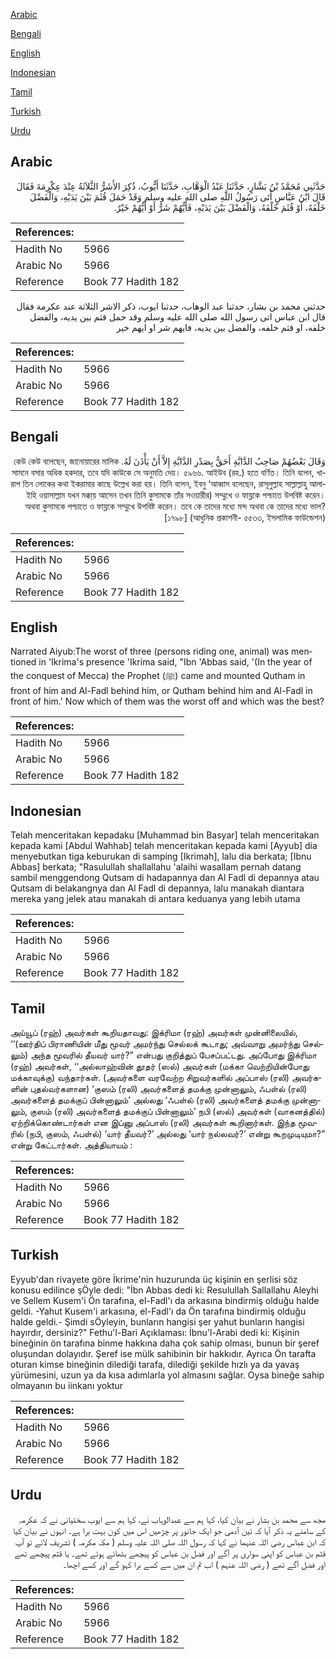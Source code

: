[Arabic](#arabic)

[Bengali](#bengali)

[English](#english)

[Indonesian](#indonesian)

[Tamil](#tamil)

[Turkish](#turkish)

[Urdu](#urdu)

## Arabic


<div dir="rtl" lang="ar" style={{fontSize:'larger',backgroundColor:'#f8f9fa',padding:20}}>
حَدَّثَنِي مُحَمَّدُ بْنُ بَشَّارٍ، حَدَّثَنَا عَبْدُ الْوَهَّابِ، حَدَّثَنَا أَيُّوبُ، ذُكِرَ الأَشَرُّ الثَّلاَثَةُ عِنْدَ عِكْرِمَةَ فَقَالَ قَالَ ابْنُ عَبَّاسٍ أَتَى رَسُولُ اللَّهِ صلى الله عليه وسلم وَقَدْ حَمَلَ قُثَمَ بَيْنَ يَدَيْهِ، وَالْفَضْلَ خَلْفَهُ، أَوْ قُثَمَ خَلْفَهُ، وَالْفَضْلَ بَيْنَ يَدَيْهِ، فَأَيُّهُمْ شَرٌّ أَوْ أَيُّهُمْ خَيْرٌ‏.‏
</div>
<div style={{backgroundColor:'#f8f9fa',padding:20, marginBottom: 10}}><table> <thead> <tr> <th>References:</th> <th></th> </tr> </thead> <tbody><tr><td>Hadith No</td><td>5966</td></tr><tr><td>Arabic No</td><td>5966</td></tr><tr><td>Reference</td><td>Book 77 Hadith 182</td></tr></tbody></table></div>


<div dir="rtl" lang="ar" style={{fontSize:'larger',backgroundColor:'#f8f9fa',padding:20}}>
حدثني محمد بن بشار، حدثنا عبد الوهاب، حدثنا ايوب، ذكر الاشر الثلاثة عند عكرمة فقال قال ابن عباس اتى رسول الله صلى الله عليه وسلم وقد حمل قثم بين يديه، والفضل خلفه، او قثم خلفه، والفضل بين يديه، فايهم شر او ايهم خير
</div>
<div style={{backgroundColor:'#f8f9fa',padding:20, marginBottom: 10}}><table> <thead> <tr> <th>References:</th> <th></th> </tr> </thead> <tbody><tr><td>Hadith No</td><td>5966</td></tr><tr><td>Arabic No</td><td>5966</td></tr><tr><td>Reference</td><td>Book 77 Hadith 182</td></tr></tbody></table></div>

## Bengali


<div dir="rtl" lang="bn" style={{fontSize:'larger',backgroundColor:'#f8f9fa',padding:20}}>
وَقَالَ بَعْضُهُمْ صَاحِبُ الدَّابَّةِ أَحَقُّ بِصَدْرِ الدَّابَّةِ إِلاَّ أَنْ يَأْذَنَ لَهُ. কেউ কেউ বলেছেন, জানোয়ারের মালিক সামনে বসার অধিক হকদার, তবে যদি কাউকে সে অনুমতি দেয়। ৫৯৬৬. আইউব (রহ.) হতে বর্ণিত। তিনি বলেন, খারাপ তিন লোকের কথা ইকরামার কাছে উল্লেখ করা হয়। তিনি বলেন, ইবনু ‘আব্বাস বলেছেন, রাসূলুল্লাহ সাল্লাল্লাহু আলাইহি ওয়াসাল্লাম যখন মক্কা্য় আসেন তখন তিনি কুসামকে তাঁর সওয়ারীর) সম্মুখে ও ফায্লকে পশ্চাতে উপবিষ্ট করেন। অথবা কুসামকে পশ্চাতে ও ফায্লকে সম্মুখে উপবিষ্ট করেন। তবে কে তাদের মধ্যে মন্দ অথবা কে তাদের মধ্যে ভাল? [১৭৯৮] (আধুনিক প্রকাশনী- ৫৫৩৩, ইসলামিক ফাউন্ডেশন)
</div>
<div style={{backgroundColor:'#f8f9fa',padding:20, marginBottom: 10}}><table> <thead> <tr> <th>References:</th> <th></th> </tr> </thead> <tbody><tr><td>Hadith No</td><td>5966</td></tr><tr><td>Arabic No</td><td>5966</td></tr><tr><td>Reference</td><td>Book 77 Hadith 182</td></tr></tbody></table></div>

## English


<div dir="ltr" lang="en" style={{fontSize:'larger',backgroundColor:'#f8f9fa',padding:20}}>
Narrated Aiyub:The worst of three (persons riding one, animal) was mentioned in 'Ikrima's presence 'Ikrima said, "Ibn 'Abbas said, '(In the year of the conquest of Mecca) the Prophet (ﷺ) came and mounted Qutham in front of him and Al-Fadl behind him, or Qutham behind him and Al-Fadl in front of him.' Now which of them was the worst off and which was the best?
</div>
<div style={{backgroundColor:'#f8f9fa',padding:20, marginBottom: 10}}><table> <thead> <tr> <th>References:</th> <th></th> </tr> </thead> <tbody><tr><td>Hadith No</td><td>5966</td></tr><tr><td>Arabic No</td><td>5966</td></tr><tr><td>Reference</td><td>Book 77 Hadith 182</td></tr></tbody></table></div>

## Indonesian


<div dir="ltr" lang="id" style={{fontSize:'larger',backgroundColor:'#f8f9fa',padding:20}}>
Telah menceritakan kepadaku [Muhammad bin Basyar] telah menceritakan kepada kami [Abdul Wahhab] telah menceritakan kepada kami [Ayyub] dia menyebutkan tiga keburukan di samping [Ikrimah], lalu dia berkata; [Ibnu Abbas] berkata; "Rasulullah shallallahu 'alaihi wasallam pernah datang sambil menggendong Qutsam di hadapannya dan Al Fadl di depannya atau Qutsam di belakangnya dan Al Fadl di depannya, lalu manakah diantara mereka yang jelek atau manakah di antara keduanya yang lebih utama
</div>
<div style={{backgroundColor:'#f8f9fa',padding:20, marginBottom: 10}}><table> <thead> <tr> <th>References:</th> <th></th> </tr> </thead> <tbody><tr><td>Hadith No</td><td>5966</td></tr><tr><td>Arabic No</td><td>5966</td></tr><tr><td>Reference</td><td>Book 77 Hadith 182</td></tr></tbody></table></div>

## Tamil


<div dir="ltr" lang="ta" style={{fontSize:'larger',backgroundColor:'#f8f9fa',padding:20}}>
அய்யூப் (ரஹ்) அவர்கள் கூறியதாவது: இக்ரிமா (ரஹ்) அவர்கள் முன்னிலையில், ‘‘(ஊர்திப் பிராணியின் மீது மூவர் அமர்ந்து செல்லக் கூடாது; அவ்வாறு அமர்ந்து செல்லும்) அந்த மூவரில் தீயவர் யார்?” என்பது குறித்துப் பேசப்பட்டது. அப்போது இக்ரிமா (ரஹ்) அவர்கள், ‘‘அல்லாஹ்வின் தூதர் (ஸல்) அவர்கள் (மக்கா வெற்றியின்போது மக்காவுக்கு) வந்தார்கள். (அவர்களை வரவேற்ற சிறுவர்களில் அப்பாஸ் (ரலி) அவர்களின் புதல்வர்களான) ‘குஸம் (ரலி) அவர்களைத் தமக்கு முன்னாலும், ஃபள்ல் (ரலி) அவர்களைத் தமக்குப் பின்னாலும்’ அல்லது ‘ஃபள்ல் (ரலி) அவர்களைத் தமக்கு முன்னாலும், குஸம் (ரலி) அவர்களைத் தமக்குப் பின்னாலும்’ நபி (ஸல்) அவர்கள் (வாகனத்தில்) ஏற்றிக்கொண்டார்கள் என இப்னு அப்பாஸ் (ரலி) அவர்கள் கூறினார்கள். இந்த மூவரில் (நபி, குஸம், ஃபள்ல்) ‘யார் தீயவர்?’ அல்லது ‘யார் நல்லவர்?’ என்று கூறமுடியுமா?” என்று கேட்டார்கள். அத்தியாயம் :
</div>
<div style={{backgroundColor:'#f8f9fa',padding:20, marginBottom: 10}}><table> <thead> <tr> <th>References:</th> <th></th> </tr> </thead> <tbody><tr><td>Hadith No</td><td>5966</td></tr><tr><td>Arabic No</td><td>5966</td></tr><tr><td>Reference</td><td>Book 77 Hadith 182</td></tr></tbody></table></div>

## Turkish


<div dir="ltr" lang="tr" style={{fontSize:'larger',backgroundColor:'#f8f9fa',padding:20}}>
Eyyub'dan rivayete göre İkrime'nin huzurunda üç kişinin en şerlisi söz konusu edilince şÖyle dedi: "İbn Abbas dedi ki: Resulullah Sallallahu Aleyhi ve Sellem Kusem'i Ön tarafına, el-Fadl'ı da arkasına bindirmiş olduğu halde geldi. -Yahut Kusem'i arkasına, el-Fadl'ı da Ön tarafına bindirmiş olduğu halde geldi.- Şimdi sÖyleyin, bunların hangisi şer yahut bunların hangisi hayırdır, dersiniz?" Fethu'l-Bari Açıklaması: İbnu'l-Arabi dedi ki: Kişinin bineğinin ön tarafına binme hakkına daha çok sahip olması, bunun bir şeref oluşundan dolayıdır. Şeref ise mülk sahibinin bir hakkıdır. Ayrıca Ön tarafta oturan kimse bineğinin dilediği tarafa, dilediği şekilde hızlı ya da yavaş yürümesini, uzun ya da kısa adımlarla yol almasını sağlar. Oysa bineğe sahip olmayanın bu iinkanı yoktur
</div>
<div style={{backgroundColor:'#f8f9fa',padding:20, marginBottom: 10}}><table> <thead> <tr> <th>References:</th> <th></th> </tr> </thead> <tbody><tr><td>Hadith No</td><td>5966</td></tr><tr><td>Arabic No</td><td>5966</td></tr><tr><td>Reference</td><td>Book 77 Hadith 182</td></tr></tbody></table></div>

## Urdu


<div dir="rtl" lang="ur" style={{fontSize:'larger',backgroundColor:'#f8f9fa',padding:20}}>
مجھ سے محمد بن بشار نے بیان کیا، کہا ہم سے عبدالوہاب نے، کہا ہم سے ایوب سختیانی نے کہ عکرمہ کے سامنے یہ ذکر آیا کہ تین آدمی جو ایک جانور پر چڑھیں اس میں کون بہت برا ہے۔ انہوں نے بیان کیا کہ ابن عباس رضی اللہ عنہما نے کہا کہ رسول اللہ صلی اللہ علیہ وسلم ( مکہ مکرمہ ) تشریف لائے تو آپ قثم بن عباس کو اپنی سواری پر آگے اور فضل بن عباس کو پیچھے بٹھائے ہوئے تھے۔ یا قثم پیچھے تھے اور فضل آگے تھے ( رضی اللہ عنہم ) اب تم ان میں سے کسے برا کہو گے اور کسے اچھا۔
</div>
<div style={{backgroundColor:'#f8f9fa',padding:20, marginBottom: 10}}><table> <thead> <tr> <th>References:</th> <th></th> </tr> </thead> <tbody><tr><td>Hadith No</td><td>5966</td></tr><tr><td>Arabic No</td><td>5966</td></tr><tr><td>Reference</td><td>Book 77 Hadith 182</td></tr></tbody></table></div>